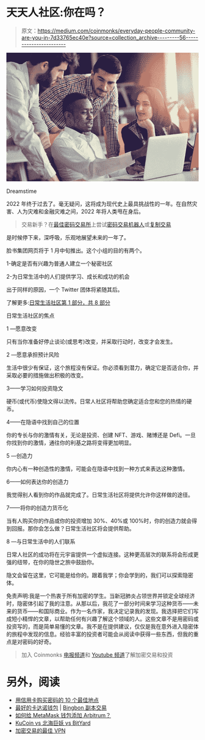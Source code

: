 # 天天人社区:你在吗？

> 原文：<https://medium.com/coinmonks/everyday-people-community-are-you-in-7d33765ec40e?source=collection_archive---------56----------------------->

![](img/8f85e5653f403c991ae4ed088cbdace6.png)

Dreamstime

2022 年终于过去了。毫无疑问，这将成为现代史上最具挑战性的一年。在自然灾害、人为灾难和金融灾难之间，2022 年将人类甩在身后。

> 交易新手？在[最佳密码交易所](/coinmonks/crypto-exchange-dd2f9d6f3769)上尝试[密码交易机器人](/coinmonks/crypto-trading-bot-c2ffce8acb2a)或[复制交易](/coinmonks/top-10-crypto-copy-trading-platforms-for-beginners-d0c37c7d698c)

是时候停下来，深呼吸，乐观地展望未来的一年了。

脸书集团网页将于 1 月中旬推出。这个小组的目的有两个。

1-确定是否有兴趣为普通人建立一个秘密社区

2-为日常生活中的人们提供学习、成长和成功的机会

出于同样的原因，一个 Twitter 团体将紧随其后。

了解更多:[日常生活社区第 1 部分，共 8 部分](https://www.linkedin.com/pulse/everyday-people-community-part-1-8-ron-evans/)

日常生活社区的焦点

1 —愿意改变

只有当你准备好停止谈论(或思考)改变，并采取行动时，改变才会发生。

2 —愿意承担预计风险

生活中很少有保证，这个旅程没有保证。你必须看到潜力，确定它是否适合你，并采取必要的措施做出积极的改变。

3——学习如何投资隐文

硬币(或代币)使隐文得以流传。日常人社区将帮助您确定适合您和您的热情的硬币。

4——在隐语中找到自己的位置

你的专长与你的激情有关，无论是投资、创建 NFT、游戏、赌博还是 Defi。一旦你找到你的激情，通往你的利基之路将变得更加明显。

5 —创造力

你内心有一种创造性的激情，可能会在隐语中找到一种方式来表达这种激情。

6——如何表达你的创造力

我觉得别人看到你的作品就完成了。日常生活社区将提供允许你这样做的途径。

7——将你的创造力货币化

当有人购买你的作品或你的投资增加 30%、40%或 100%时，你的创造力就会得到回报。那你会怎么做？日常生活社区将会提供帮助。

8 —与日常生活中的人们联系

日常人社区的成功将在元宇宙提供一个虚拟连接。这种更高层次的联系将会形成更强的纽带，在你的隐世之旅中鼓励你。

隐文会留在这里，它可能是给你的。跟着我学；你会学到的，我们可以探索隐密体。

免责声明:我是一个热衷于所有加密的学生。当新冠肺炎占领世界并锁定全球经济时，隐密体引起了我的注意。从那以后，我花了一部分时间来学习这种货币——未来的货币——和国际商业。作为一名作家，我决定记录我的发现。我选择把它们写成短小精悍的文章，以帮助任何有兴趣了解这个领域的人。这些文章不是用密码或投资写的，而是简单易懂的文章。我不是在提供建议，仅仅是我在意外进入隐密体的旅程中发现的信息。经验丰富的投资者可能会从阅读中获得一些东西，但我的重点是对密码的好奇。

> 加入 Coinmonks [电报频道](https://t.me/coincodecap)和 [Youtube 频道](https://www.youtube.com/c/coinmonks/videos)了解加密交易和投资

# 另外，阅读

*   [用信用卡购买密码的 10 个最佳地点](https://coincodecap.com/buy-crypto-with-credit-card)
*   [最好的卡达诺钱包](https://coincodecap.com/best-cardano-wallets) | [Bingbon 副本交易](https://coincodecap.com/bingbon-copy-trading)
*   [如何给 MetaMask 钱包添加 Arbitrum？](https://coincodecap.com/how-to-add-arbitrum-to-metamask-wallet)
*   [KuCoin vs 北海巨妖 vs BitYard](https://coincodecap.com/kucoin-vs-kraken-vs-bityard)
*   [加密交易的最佳 VPN](https://coincodecap.com/best-vpns-for-crypto-trading)